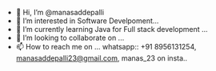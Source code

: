 - 👋 Hi, I’m @manasaddepalli 
- 👀 I’m interested in Software Develpoment...
- 🌱 I’m currently learning Java for Full stack development ...
- 💞️ I’m looking to collaborate on ...
- 📫 How to reach me on ... whatsapp:: +91 8956131254, manasaddepalli23@gmail.com, manas_23 on insta..

<!---
manasaddepalli/manasaddepalli is a ✨ special ✨ repository because its `README.md` (this file) appears on your GitHub profile.
You can click the Preview link to take a look at your changes.
--->
